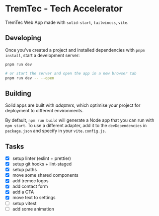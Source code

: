 # TremTec - Tech Accelerator

TremTec Web App made with `solid-start`, `tailwincss`, `vite`.

## Developing

Once you've created a project and installed dependencies with `pnpm install`, start a development server:

```bash
pnpm run dev

# or start the server and open the app in a new browser tab
pnpm run dev -- --open
```

## Building

Solid apps are built with _adapters_, which optimise your project for deployment to different environments.

By default, `npm run build` will generate a Node app that you can run with `npm start`. To use a different adapter, add it to the `devDependencies` in `package.json` and specify in your `vite.config.js`.

## Tasks

- [x] setup linter (eslint + prettier)
- [x] setup git hooks + lint-staged
- [x] setup paths
- [x] move some shared components
- [x] add tremec logos
- [x] add contact form
- [x] add a CTA
- [x] move text to settings
- [ ] setup vitest
- [ ] add some animation
